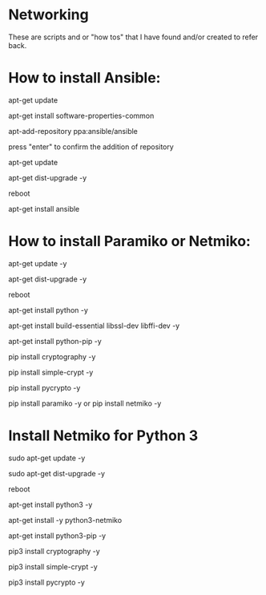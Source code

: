 # Networking
These are scripts and or "how tos" that I have found and/or created to refer back.
# How to install Ansible:
apt-get update

apt-get install software-properties-common

apt-add-repository ppa:ansible/ansible

press "enter" to confirm the addition of repository

apt-get update

apt-get dist-upgrade -y 

reboot

apt-get install ansible

# How to install Paramiko or Netmiko:
apt-get update -y

apt-get dist-upgrade -y

reboot

apt-get install python -y

apt-get install build-essential libssl-dev libffi-dev -y

apt-get install python-pip -y

pip install cryptography -y

pip install simple-crypt -y

pip install pycrypto -y

pip install paramiko -y
or
pip install netmiko -y

# Install Netmiko for Python 3
sudo apt-get update -y

sudo apt-get dist-upgrade -y

reboot

apt-get install python3 -y

apt-get install -y python3-netmiko

apt-get install python3-pip -y

pip3 install cryptography -y

pip3 install simple-crypt -y

pip3 install pycrypto -y
